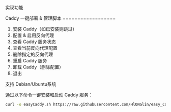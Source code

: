 
实现功能

Caddy 一键部署 & 管理脚本  ==================
 1) 安装 Caddy（如已安装则跳过）
 2) 配置 & 启用反向代理
 3) 查看 Caddy 服务状态
 4) 查看当前反向代理配置
 5) 删除指定的反向代理
 6) 重启 Caddy 服务
 7) 卸载 Caddy（删除配置）
 0) 退出


支持 Debian/Ubuntu系统

通过以下命令一键安装和启动 Caddy 服务：

```bash
curl -o easyCaddy.sh https://raw.githubusercontent.com/HlONGlin/easy_Caddy/refs/heads/main/easyCaddy.sh && chmod +x easyCaddy.sh && ./easyCaddy.sh

